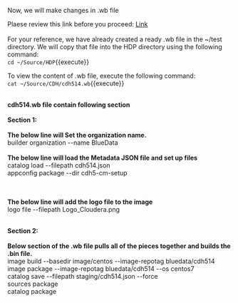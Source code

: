 Now, we will make changes in .wb file <br>

Plaese review this link before you proceed: [Link](http://docs.bluedata.com/awb34_updating-an-existing-image)<br>
<br>
For your reference, we have already created a ready .wb file in the ~/test directory. We will copy that file into the HDP directory using the following command:<br>
`cd ~/Source/HDP`{{execute}}<br>

To view the content of .wb file, execute the following command:<br>
`cat ~/Source/CDH/cdh514.wb`{{execute}}

<br><strong>cdh514.wb file contain following section</strong>
<br>
<br><b>Section 1:</b> <br>
<br><b>The below line will Set the organization name.</b>
<br>builder organization --name BlueData
<br>
<br><b>The below line will load the Metadata JSON file and set up files</b>
<br>catalog load --filepath cdh514.json
<br>appconfig package --dir cdh5-cm-setup

<br>
<br><b>The below line will add the logo file to the image</b>
<br>logo file --filepath Logo_Cloudera.png

<br><b>Section 2:</b> <br>
<br><b>Below section of the .wb file pulls all of the pieces together and builds the .bin file.</b>
<br>image build --basedir image/centos --image-repotag bluedata/cdh514
<br>image package --image-repotag bluedata/cdh514 --os centos7
<br>catalog save --filepath staging/cdh514.json --force
<br>sources package
<br>catalog package


